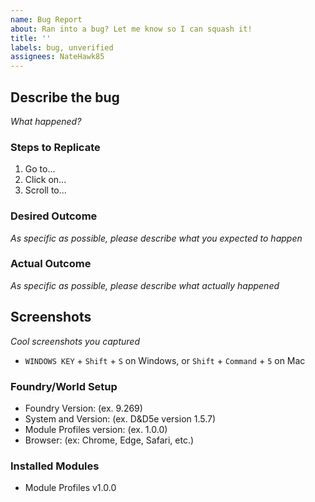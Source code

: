 ```yaml
---
name: Bug Report
about: Ran into a bug? Let me know so I can squash it!
title: ''
labels: bug, unverified
assignees: NateHawk85
---
```


## Describe the bug
*What happened?*

### Steps to Replicate

1) Go to...
2) Click on...
3) Scroll to...

### Desired Outcome
*As specific as possible, please describe what you expected to happen*

### Actual Outcome
*As specific as possible, please describe what actually happened*

## Screenshots
*Cool screenshots you captured*
- `WINDOWS KEY` + `Shift` + `S` on Windows, or `Shift` + `Command` + `5` on Mac

### Foundry/World Setup
- Foundry Version: (ex. 9.269)
- System and Version: (ex. D&D5e version 1.5.7)
- Module Profiles version: (ex. 1.0.0)
- Browser: (ex: Chrome, Edge, Safari, etc.)

### Installed Modules
- Module Profiles v1.0.0